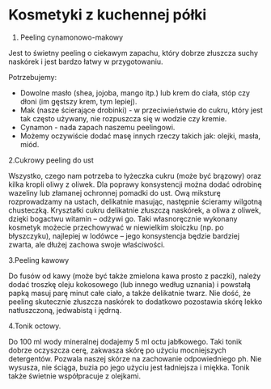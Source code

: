 # Kosmetyki z kuchennej półki


 1. Peeling cynamonowo-makowy

Jest to świetny peeling o ciekawym zapachu, który dobrze złuszcza suchy naskórek i jest bardzo  łatwy w przygotowaniu.

 Potrzebujemy:
-  Dowolne masło (shea, jojoba, mango itp.) lub krem do ciała, stóp czy dłoni (im gęstszy krem, tym lepiej). 
- Mak (nasze ścierające drobinki) - w przeciwieństwie do cukru, który jest tak często używany, nie rozpuszcza się w wodzie czy kremie.
- Cynamon - nada zapach naszemu peelingowi. 
- Możemy oczywiście dodać masę innych rzeczy takich jak:  olejki, masła, miód.



2.Cukrowy peeling do ust 

 Wszystko, czego nam potrzeba to łyżeczka cukru (może być brązowy) oraz kilka kropli oliwy z oliwek. Dla poprawy konsystencji można dodać odrobinę wazeliny lub złamanej ochronnej pomadki do ust. Ową miksturę rozprowadzamy na ustach, delikatnie masując, następnie ścieramy wilgotną chusteczką. Kryształki cukru delikatnie złuszczą naskórek, a oliwa z oliwek, dzięki bogactwu witamin – odżywi go. Taki własnoręcznie wykonany kosmetyk możecie przechowywać w niewielkim słoiczku (np. po błyszczyku), najlepiej w lodówce – jego konsystencja będzie bardziej zwarta, ale dłużej zachowa swoje właściwości.
 
 
3.Peeling kawowy 

Do fusów od kawy (może być także zmielona kawa prosto z paczki), należy dodać troszkę oleju kokosowego (lub innego według uznania) i powstałą papką masuj parę minut całe ciało, a także delikatnie twarz.
Nie dość, że peeling skutecznie złuszcza naskórek to dodatkowo pozostawia skórę lekko natłuszczoną, jedwabistą i jędrną.


4.Tonik octowy. 

Do 100 ml wody mineralnej dodajemy 5 ml octu jabłkowego. Taki tonik dobrze oczyszcza cerę, zakwasza skórę po użyciu mocniejszych detergentów. Pozwala naszej skórze na zachowanie odpowiedniego ph. Nie wysusza, nie ściąga, buzia po jego użyciu jest ładniejsza i miękka. Tonik także świetnie współpracuje z olejkami.


 
 
